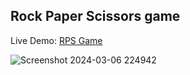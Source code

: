 ## Rock Paper Scissors game
Live Demo: [RPS Game](https://ubeyidah.github.io/RPS-game/)

![Screenshot 2024-03-06 224942](https://github.com/ubeyidah/RPS-game/assets/159727076/6bca47eb-b9c8-4a8b-97ec-17974e524af4)
